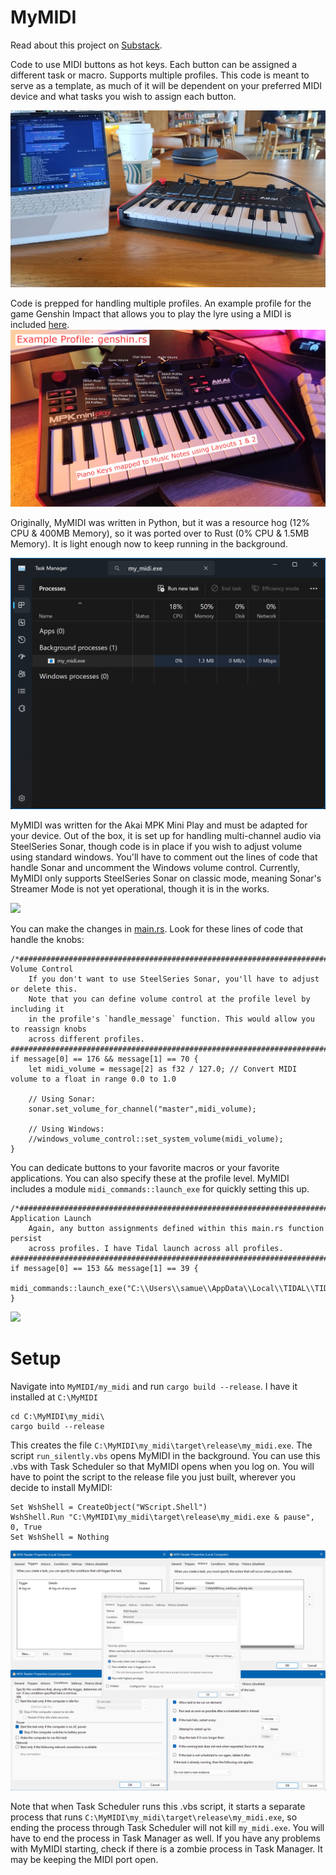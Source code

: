# MyMIDI
Read about this project on [Substack](https://alshival.substack.com/p/a-coders-guide-to-midi-driven-hotkeys).

Code to use MIDI buttons as hot keys. Each button can be assigned a different task or macro. Supports multiple profiles. This code is meant to serve as a template, as much of it will be dependent on your preferred MIDI device and what tasks you wish to assign each button.

<img src="https://github.com/alshival/MyMIDI/blob/main/media/IMG_20240406_140035397.jpg">

Code is prepped for handling multiple profiles. An example profile for the game Genshin Impact that allows you to play the lyre using a MIDI is included [here](https://github.com/alshival/MyMIDI/tree/main/my_midi/src/profiles).
<img src="https://github.com/alshival/MyMIDI/blob/main/media/IMG_20240405_1927445722.jpg">

Originally, MyMIDI was written in Python, but it was a resource hog (12% CPU & 400MB Memory), so it was ported over to Rust (0% CPU & 1.5MB Memory).  It is light enough now to keep running in the background. 

<img src="https://github.com/alshival/MyMIDI/blob/main/media/Screenshot%202024-04-11%20172522.png">

MyMIDI was written for the Akai MPK Mini Play and must be adapted for your device. Out of the box, it is set up for handling multi-channel audio via SteelSeries Sonar, though code is in place if you wish to adjust volume using standard windows. You'll have to comment out the lines of code that handle Sonar and uncomment the Windows volume control. Currently, MyMIDI only supports SteelSeries Sonar on classic mode, meaning Sonar's Streamer Mode is not yet operational, though it is in the works.

<img src="https://github.com/alshival/MyMIDI/blob/main/media/demo.gif">

You can make the changes in [main.rs](https://github.com/alshival/MyMIDI/blob/main/my_midi/src/main.rs). Look for these lines of code that handle the knobs:
```
/*###############################################################################
Volume Control
    If you don't want to use SteelSeries Sonar, you'll have to adjust or delete this.
    Note that you can define volume control at the profile level by including it 
    in the profile's `handle_message` function. This would allow you to reassign knobs
    across different profiles. 
###############################################################################*/
if message[0] == 176 && message[1] == 70 {
    let midi_volume = message[2] as f32 / 127.0; // Convert MIDI volume to a float in range 0.0 to 1.0
    
    // Using Sonar:
    sonar.set_volume_for_channel("master",midi_volume);

    // Using Windows:
    //windows_volume_control::set_system_volume(midi_volume);
}
```
You can dedicate buttons to your favorite macros or your favorite applications. You can also specify these at the profile level. MyMIDI includes a module `midi_commands::launch_exe` for quickly setting this up.
```
/*###############################################################################
Application Launch 
    Again, any button assignments defined within this main.rs function persist
    across profiles. I have Tidal launch across all profiles.
###############################################################################*/
if message[0] == 153 && message[1] == 39 {
    midi_commands::launch_exe("C:\\Users\\samue\\AppData\\Local\\TIDAL\\TIDAL.exe");
}
```
<img src="https://github.com/alshival/MyMIDI/blob/main/media/Screenshot%202024-04-08%2014365423.png">

# Setup

Navigate into `MyMIDI/my_midi` and run `cargo build --release`. I have it installed at `C:\MyMIDI`

```
cd C:\MyMIDI\my_midi\
cargo build --release
```

This creates the file `C:\MyMIDI\my_midi\target\release\my_midi.exe`. The script `run_silently.vbs` opens MyMIDI in the background. You can use this .vbs with Task Scheduler so that MyMIDI opens when you log on. You will have to point the script to the release file you just built, wherever you decide to install MyMIDI:
```
Set WshShell = CreateObject("WScript.Shell")
WshShell.Run "C:\MyMIDI\my_midi\target\release\my_midi.exe & pause", 0, True
Set WshShell = Nothing
```
<img src="https://github.com/alshival/MyMIDI/blob/main/media/Screenshot%202024-04-06%20194707.png">

Note that when Task Scheduler runs this .vbs script, it starts a separate process that runs `C:\MyMIDI\my_midi\target\release\my_midi.exe`, so ending the process through Task Scheduler will not kill `my_midi.exe`. You will have to end the process in Task Manager as well. If you have any problems with MyMIDI starting, check if there is a zombie process in Task Manager. It may be keeping the MIDI port open.
